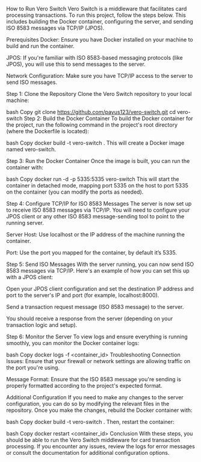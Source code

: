 How to Run Vero Switch
Vero Switch is a middleware that facilitates card processing transactions. To run this project, follow the steps below. This includes building the Docker container, configuring the server, and sending ISO 8583 messages via TCP/IP (JPOS).

Prerequisites
Docker: Ensure you have Docker installed on your machine to build and run the container.

JPOS: If you're familiar with ISO 8583-based messaging protocols (like JPOS), you will use this to send messages to the server.

Network Configuration: Make sure you have TCP/IP access to the server to send ISO messages.

Step 1: Clone the Repository
Clone the Vero Switch repository to your local machine:

bash
Copy
git clone https://github.com/payus123/vero-switch.git
cd vero-switch
Step 2: Build the Docker Container
To build the Docker container for the project, run the following command in the project's root directory (where the Dockerfile is located):

bash
Copy
docker build -t vero-switch .
This will create a Docker image named vero-switch.

Step 3: Run the Docker Container
Once the image is built, you can run the container with:

bash
Copy
docker run -d -p 5335:5335 vero-switch
This will start the container in detached mode, mapping port 5335 on the host to port 5335 on the container (you can modify the ports as needed).

Step 4: Configure TCP/IP for ISO 8583 Messages
The server is now set up to receive ISO 8583 messages via TCP/IP. You will need to configure your JPOS client or any other ISO 8583 message-sending tool to point to the running server.

Server Host: Use localhost or the IP address of the machine running the container.

Port: Use the port you mapped for the container, by default it’s 5335.

Step 5: Send ISO Messages
With the server running, you can now send ISO 8583 messages via TCP/IP. Here's an example of how you can set this up with a JPOS client:

Open your JPOS client configuration and set the destination IP address and port to the server's IP and port (for example, localhost:8000).

Send a transaction request message (ISO 8583 message) to the server.

You should receive a response from the server (depending on your transaction logic and setup).

Step 6: Monitor the Server
To view logs and ensure everything is running smoothly, you can monitor the Docker container logs:

bash
Copy
docker logs -f <container_id>
Troubleshooting
Connection Issues: Ensure that your firewall or network settings are allowing traffic on the port you're using.

Message Format: Ensure that the ISO 8583 message you're sending is properly formatted according to the project's expected format.

Additional Configuration
If you need to make any changes to the server configuration, you can do so by modifying the relevant files in the repository. Once you make the changes, rebuild the Docker container with:

bash
Copy
docker build -t vero-switch .
Then, restart the container:

bash
Copy
docker restart <container_id>
Conclusion
With these steps, you should be able to run the Vero Switch middleware for card transaction processing. If you encounter any issues, review the logs for error messages or consult the documentation for additional configuration options.

